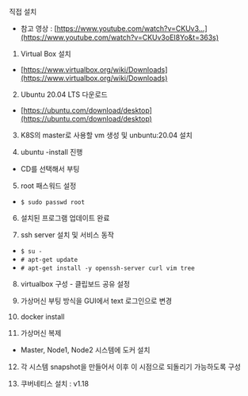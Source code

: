 직접 설치
- 참고 영상 : [https://www.youtube.com/watch?v=CKUv3...](https://www.youtube.com/watch?v=CKUv3oEI8Yo&t=363s)

1. Virtual Box 설치 
- [https://www.virtualbox.org/wiki/Downloads](https://www.virtualbox.org/wiki/Downloads)


2. Ubuntu 20.04 LTS 다운로드
- [https://ubuntu.com/download/desktop](https://ubuntu.com/download/desktop)

3. K8S의 master로 사용할 vm 생성 및 unbuntu:20.04 설치

4. ubuntu -install 진행
- CD를 선택해서 부팅

5. root 패스워드 설정
- `$ sudo passwd root`

6. 설치된 프로그램 업데이트 완료

7. ssh server 설치 및 서비스 동작
- `$ su -`
- `# apt-get update`
- `# apt-get install -y openssh-server curl vim tree`


8. virtualbox 구성 - 클립보드 공유 설정

9. 가상머신 부팅 방식을 GUI에서 text 로그인으로 변경

10. docker install

11. 가상머신 복제
- Master, Node1, Node2 시스템에 도커 설치

12. 각 시스템 snapshot을 만들어서 이후 이 시점으로 되돌리기 가능하도록 구성

13. 쿠버네티스 설치 : v1.18
